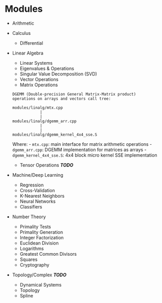 Modules
====
* Arithmetic
* Calculus
    - Differential
* Linear Algebra
    - Linear Systems
    - Eigenvalues & Operations
    - Singular Value Decomposition (SVD)
    - Vector Operations
    - Matrix Operations
    ```
    DGEMM (Double-precision General Matrix-Matrix product) 
    operations on arrays and vectors call tree:

    modules/linalg/mtx.cpp
                |
                |
    modules/linalg/dgemm_arr.cpp
                |
                |
    modules/linalg/dgemm_kernel_4x4_sse.S
    ```
    Where:
        - `mtx.cpp`: main interface for matrix arithmetic operations
        - `dgemm_arr.cpp`: DGEMM implementation for matrices as arrays
        - `dgemm_kernel_4x4_sse.S`: 4x4 block micro kernel SSE implementation
    - Tensor Operations ***TODO***

* Machine/Deep Learning
    - Regression
    - Cross-Validation
    - K-Nearest Neighbors
    - Neural Networks
    - Classifiers

* Number Theory
    - Primality Tests
    - Primality Generation
    - Integer Factorization
    - Euclidean Division
    - Logarithms
    - Greatest Common Divisors
    - Squares
    - Cryptography

* Topology/Complex ***TODO***
    - Dynamical Systems
    - Topology
    - Spline
